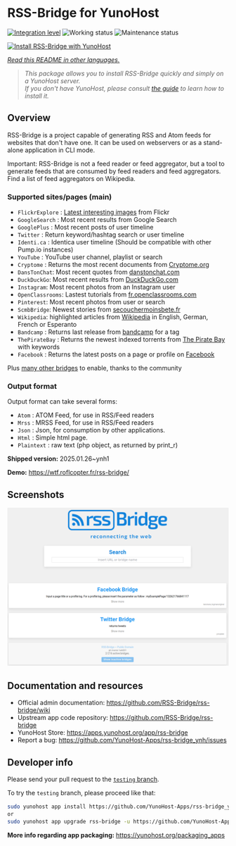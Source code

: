 <!--
N.B.: This README was automatically generated by <https://github.com/YunoHost/apps/tree/master/tools/readme_generator>
It shall NOT be edited by hand.
-->

# RSS-Bridge for YunoHost

[![Integration level](https://apps.yunohost.org/badge/integration/rss-bridge)](https://ci-apps.yunohost.org/ci/apps/rss-bridge/)
![Working status](https://apps.yunohost.org/badge/state/rss-bridge)
![Maintenance status](https://apps.yunohost.org/badge/maintained/rss-bridge)

[![Install RSS-Bridge with YunoHost](https://install-app.yunohost.org/install-with-yunohost.svg)](https://install-app.yunohost.org/?app=rss-bridge)

*[Read this README in other languages.](./ALL_README.md)*

> *This package allows you to install RSS-Bridge quickly and simply on a YunoHost server.*  
> *If you don't have YunoHost, please consult [the guide](https://yunohost.org/install) to learn how to install it.*

## Overview

RSS-Bridge is a project capable of generating RSS and Atom feeds for websites that don't have one. It can be used on webservers or as a stand-alone application in CLI mode.

Important: RSS-Bridge is not a feed reader or feed aggregator, but a tool to generate feeds that are consumed by feed readers and feed aggregators. Find a list of feed aggregators on Wikipedia.

### Supported sites/pages (main)

 * `FlickrExplore` : [Latest interesting images](http://www.flickr.com/explore) from Flickr
 * `GoogleSearch` : Most recent results from Google Search
 * `GooglePlus` : Most recent posts of user timeline
 * `Twitter` : Return keyword/hashtag search or user timeline
 * `Identi.ca` : Identica user timeline (Should be compatible with other Pump.io instances)
 * `YouTube` : YouTube user channel, playlist or search
 * `Cryptome` : Returns the most recent documents from [Cryptome.org](http://cryptome.org/)
 * `DansTonChat`: Most recent quotes from [danstonchat.com](http://danstonchat.com/)
 * `DuckDuckGo`: Most recent results from [DuckDuckGo.com](https://duckduckgo.com/)
 * `Instagram`: Most recent photos from an Instagram user
 * `OpenClassrooms`: Lastest tutorials from [fr.openclassrooms.com](http://fr.openclassrooms.com/)
 * `Pinterest`: Most recent photos from user or search
 * `ScmbBridge`: Newest stories from [secouchermoinsbete.fr](http://secouchermoinsbete.fr/)
 * `Wikipedia`: highlighted articles from [Wikipedia](https://wikipedia.org/) in English, German, French or Esperanto
 * `Bandcamp` : Returns last release from [bandcamp](https://bandcamp.com/) for a tag
 * `ThePirateBay` : Returns the newest indexed torrents from [The Pirate Bay](https://thepiratebay.se/) with keywords
 * `Facebook` : Returns the latest posts on a page or profile on [Facebook](https://facebook.com/)

Plus [many other bridges](bridges/) to enable, thanks to the community

### Output format

Output format can take several forms:

 * `Atom` : ATOM Feed, for use in RSS/Feed readers
 * `Mrss` : MRSS Feed, for use in RSS/Feed readers
 * `Json` : Json, for consumption by other applications.
 * `Html` : Simple html page.
 * `Plaintext` : raw text (php object, as returned by print_r)
 

**Shipped version:** 2025.01.26~ynh1

**Demo:** <https://wtf.roflcopter.fr/rss-bridge/>

## Screenshots

![Screenshot of RSS-Bridge](./doc/screenshots/screenshot_rss-bridge_welcome.png)

## Documentation and resources

- Official admin documentation: <https://github.com/RSS-Bridge/rss-bridge/wiki>
- Upstream app code repository: <https://github.com/RSS-Bridge/rss-bridge>
- YunoHost Store: <https://apps.yunohost.org/app/rss-bridge>
- Report a bug: <https://github.com/YunoHost-Apps/rss-bridge_ynh/issues>

## Developer info

Please send your pull request to the [`testing` branch](https://github.com/YunoHost-Apps/rss-bridge_ynh/tree/testing).

To try the `testing` branch, please proceed like that:

```bash
sudo yunohost app install https://github.com/YunoHost-Apps/rss-bridge_ynh/tree/testing --debug
or
sudo yunohost app upgrade rss-bridge -u https://github.com/YunoHost-Apps/rss-bridge_ynh/tree/testing --debug
```

**More info regarding app packaging:** <https://yunohost.org/packaging_apps>
